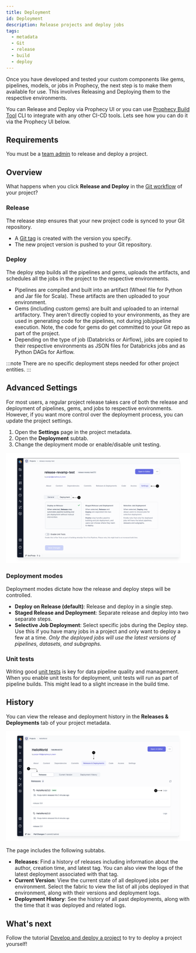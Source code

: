 ```yaml
---
title: Deployment
id: Deployment
description: Release projects and deploy jobs
tags:
  - metadata
  - Git
  - release
  - build
  - deploy
---
```


Once you have developed and tested your custom components like gems, pipelines, models, or jobs in Prophecy, the next step is to make them available for use. This involves Releasing and Deploying them to the respective environments.

You can Release and Deploy via Prophecy UI or you can use [Prophecy Build Tool](/docs/ci-cd/prophecy-build-tool/prophecy-build-tool.md) CLI to integrate with any other CI-CD tools. Lets see how you can do it via the Prophecy UI below.

## Requirements

You must be a [team admin](docs/administration/index.md) to release and deploy a project.

## Overview

What happens when you click **Release and Deploy** in the [Git workflow](docs/ci-cd/git/git-workflow.md) of your project?

### Release

The release step ensures that your new project code is synced to your Git repository.

- A [Git tag](https://git-scm.com/book/en/v2/Git-Basics-Tagging) is created with the version you specify.
- The new project version is pushed to your Git repository.

### Deploy

The deploy step builds all the pipelines and gems, uploads the artifacts, and schedules all the jobs in the project to the respective environments.

- Pipelines are compiled and built into an artifact (Wheel file for Python and Jar file for Scala). These artifacts are then uploaded to your environment.
- Gems (including custom gems) are built and uploaded to an internal artifactory. They aren't directly copied to your environments, as they are used in generating code for the pipelines, not during job/pipeline execution. Note, the code for gems do get committed to your Git repo as part of the project.
- Depending on the type of job (Databricks or Airflow), jobs are copied to their respective environments as JSON files for Databricks jobs and as Python DAGs for Airflow.

:::note
There are no specific deployment steps needed for other project entities.
:::

## Advanced Settings

For most users, a regular project release takes care of both the release and deployment of pipelines, gems, and jobs to respective environments. However, if you want more control over the deployment process, you can update the project settings.

1. Open the **Settings** page in the project metadata.
1. Open the **Deployment** subtab.
1. Change the deployment mode or enable/disable unit testing.

![Deployment_settings](img/settings_for_deployment.png)

### Deployment modes

Deployment modes dictate how the release and deploy steps will be controlled.

- **Deploy on Release (default)**: Release and deploy in a single step.
- **Staged Release and Deployment**: Separate release and deploy into two separate steps.
- **Selective Job Deployment**: Select specific jobs during the Deploy step. Use this if you have many jobs in a project and only want to deploy a few at a time. _Only the deployed jobs will use the latest versions of pipelines, datasets, and subgraphs._

### Unit tests

Writing good [unit tests](/ci-cd/tests) is key for data pipeline quality and management. When you enable unit tests for deployment, unit tests will run as part of pipeline builds. This might lead to a slight increase in the build time.

## History

You can view the release and deployment history in the **Releases & Deployments** tab of your project metadata.

![Releases_and_Deployments](img/Release_&_Deployments.png)

The page includes the following subtabs.

- **Releases**: Find a history of releases including information about the author, creation time, and latest tag. You can also view the logs of the latest deployment associated with that tag.
- **Current Version**: View the current state of all deployed jobs per environment. Select the fabric to view the list of all jobs deployed in that environment, along with their versions and deployment logs.
- **Deployment History**: See the history of all past deployments, along with the time that it was deployed and related logs.

## What's next

Follow the tutorial [Develop and deploy a project](docs/ci-cd/deployment/deploy-project.md) to try to deploy a project yourself!
